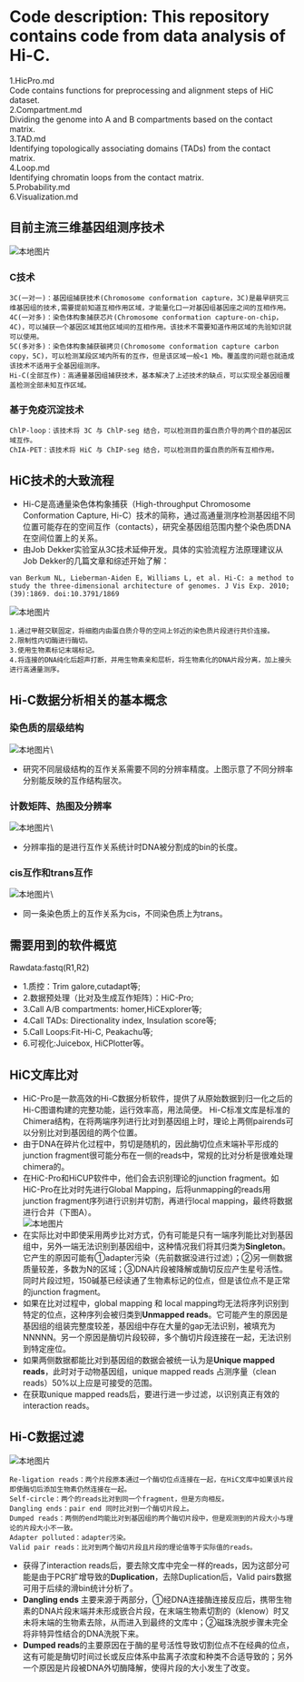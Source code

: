 # Code description: This repository contains code from data analysis of Hi-C.
1.HicPro.md\
Code contains functions for preprocessing and alignment steps of HiC dataset.\
2.Compartment.md\
Dividing the genome into A and B compartments based on the contact matrix. \
3.TAD.md\
Identifying topologically associating domains (TADs) from the contact matrix.\
4.Loop.md\
Identifying chromatin loops from the contact matrix.\
5.Probability.md\
6.Visualization.md
## 目前主流三维基因组测序技术
![本地图片](./pics/ChromosomeConformationTechnologies.png)
### C技术
```
3C(一对一)：基因组捕获技术(Chromosome conformation capture，3C)是最早研究三维基因组的技术,需要提前知道互相作用区域，才能量化口一对基因组基因座之间的互相作用。
4C(一对多)：染色体构象捕获芯片(Chromosome conformation capture-on-chip，4C)，可以捕获一个基因区域其他区域间的互相作用。该技术不需要知道作用区域的先验知识就可以使用。
5C(多对多)：染色体构象捕获碳拷贝(Chromosome conformation capture carbon copy，5C)，可以检测某段区域内所有的互作，但是该区域一般<1 Mb。覆盖度的问题也就造成该技术不适用于全基因组测序。
Hi-C(全部互作)：高通量基因组捕获技术，基本解决了上述技术的缺点，可以实现全基因组覆盖检测全部未知互作区域。
```
### 基于免疫沉淀技术
```
ChlP-loop：该技术将 3C 与 ChlP-seg 结合，可以检测目的蛋白质介导的两个目的基因区域互作。
ChIA-PET：该技术将 HiC 与 ChIP-seg 结合，可以检测目的蛋白质的所有互相作用。
```
## HiC技术的大致流程
+ Hi-C是高通量染色体构象捕获（High-throughput Chromosome Conformation Capture, Hi-C）技术的简称，通过高通量测序检测基因组不同位置可能存在的空间互作（contacts），研究全基因组范围内整个染色质DNA在空间位置上的关系。
+ 由Job Dekker实验室从3C技术延伸开发。具体的实验流程方法原理建议从Job Dekker的几篇文章和综述开始了解： 
```
van Berkum NL, Lieberman-Aiden E, Williams L, et al. Hi-C: a method to study the three-dimensional architecture of genomes. J Vis Exp. 2010;(39):1869. doi:10.3791/1869 
```
![本地图片](./pics/schematic_diagram.png)
```
1.通过甲醛交联固定，将细胞内由蛋白质介导的空间上邻近的染色质片段进行共价连接。
2.限制性内切酶进行酶切。
3.使用生物素标记末端标记。
4.将连接的DNA纯化后超声打断，并用生物素亲和层析，将生物素化的DNA片段分离，加上接头进行高通量测序。
```
## Hi-C数据分析相关的基本概念
### 染色质的层级结构
![本地图片](./pics/Hic_background.png)\
+ 研究不同层级结构的互作关系需要不同的分辨率精度。上图示意了不同分辨率分别能反映的互作结构层次。
### 计数矩阵、热图及分辨率
![本地图片](./pics/Hic_contactMat.png)\
+ 分辨率指的是进行互作关系统计时DNA被分割成的bin的长度。
### cis互作和trans互作
![本地图片](./pics/Hic_cisTrans.png)\
+ 同一条染色质上的互作关系为cis，不同染色质上为trans。
## 需要用到的软件概览
Rawdata:fastq(R1,R2)
+ 1.质控：Trim galore,cutadapt等;
+ 2.数据预处理（比对及生成互作矩阵）：HiC-Pro;
+ 3.Call A/B compartments: homer,HiCExplorer等;
+ 4.Call TADs: Directionality index, Insulation score等;
+ 5.Call Loops:Fit-Hi-C, Peakachu等;
+ 6.可视化:Juicebox, HiCPlotter等。

## HiC文库比对
+ HiC-Pro是一款高效的Hi-C数据分析软件，提供了从原始数据到归一化之后的Hi-C图谱构建的完整功能，运行效率高，用法简便。
Hi-C标准文库是标准的Chimera结构，在将两端序列进行比对到基因组上时，理论上两侧pairends可以分别比对到基因组的两个位置。
+ 由于DNA在碎片化过程中，剪切是随机的，因此酶切位点末端补平形成的junction fragment很可能分布在一侧的reads中，常规的比对分析是很难处理chimera的。
+ 在HiC-Pro和HiCUP软件中，他们会去识别理论的junction fragment。如HiC-Pro在比对时先进行Global Mapping，后将unmapping的reads用junction fragment序列进行识别并切割，再进行local mapping，最终将数据进行合并（下图A）。\
![本地图片](./pics/HicPro_mapping.png)
+ 在实际比对中即使采用两步比对方式，仍有可能是只有一端序列能比对到基因组中，另外一端无法识别到基因组中，这种情况我们将其归类为**Singleton**。它产生的原因可能有①adapter污染（先前数据没进行过滤）；②另一侧数据质量较差，多数为N的区域；③DNA片段被降解或酶切反应产生星号活性。同时片段过短，150碱基已经读通了生物素标记的位点，但是该位点不是正常的junction fragment。
+ 如果在比对过程中，global mapping 和 local mapping均无法将序列识别到特定的位点，这种序列会被归类到**Unmapped reads**。它可能产生的原因是基因组的组装完整度较差，基因组中存在大量的gap无法识别，被填充为NNNNN。另一个原因是酶切片段较碎，多个酶切片段连接在一起，无法识别到特定座位。
+ 如果两侧数据都能比对到基因组的数据会被统一认为是**Unique mapped reads**，此时对于动物基因组，unique mapped reads 占测序量（clean reads）50%以上应是可接受的范围。
+ 在获取unique mapped reads后，要进行进一步过滤，以识别真正有效的interaction reads。
## Hi-C数据过滤
![本地图片](./pics/HicPro_validPairs.png)
```
Re-ligation reads：两个片段原本通过一个酶切位点连接在一起，在HiC文库中如果该片段即使酶切后添加生物素仍然连接在一起。
Self-circle：两个的reads比对到同一个fragment，但是方向相反。
Dangling ends：pair end 同时比对到一个酶切片段上。
Dumped reads：两侧的end均能比对到基因组的两个酶切片段中，但是观测到的片段大小与理论的片段大小不一致。
Adapter polluted：adapter污染。
Valid pair reads：比对到两个酶切片段且片段的理论值等于实际值的reads。
```
+ 获得了interaction reads后，要去除文库中完全一样的reads，因为这部分可能是由于PCR扩增导致的**Duplication**，去除Duplication后，Valid pairs数据可用于后续的滑bin统计分析了。
+ **Dangling ends** 主要来源于两部分，①经DNA连接酶连接反应后，携带生物素的DNA片段末端并未形成嵌合片段，在末端生物素切割的（klenow）时又未将末端的生物素去除，从而进入到最终的文库中；②磁珠洗脱步骤未完全将非特异性结合的DNA洗脱下来。
+ **Dumped reads**的主要原因在于酶的星号活性导致切割位点不在经典的位点，这有可能是酶切时间过长或反应体系中盐离子浓度和种类不合适导致的；另外一个原因是片段被DNA外切酶降解，使得片段的大小发生了改变。
